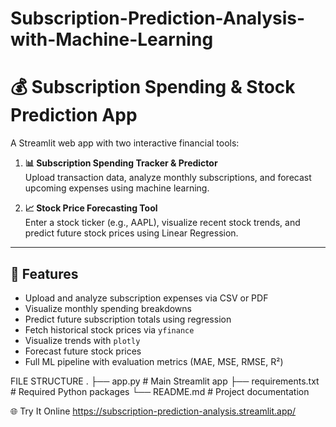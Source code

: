 # Subscription-Prediction-Analysis-with-Machine-Learning
# 💰 Subscription Spending & Stock Prediction App

A Streamlit web app with two interactive financial tools:

1. **📊 Subscription Spending Tracker & Predictor**  
   Upload transaction data, analyze monthly subscriptions, and forecast upcoming expenses using machine learning.

2. **📈 Stock Price Forecasting Tool**  
   Enter a stock ticker (e.g., AAPL), visualize recent stock trends, and predict future stock prices using Linear Regression.

---

## 🚀 Features

- Upload and analyze subscription expenses via CSV or PDF
- Visualize monthly spending breakdowns
- Predict future subscription totals using regression
- Fetch historical stock prices via `yfinance`
- Visualize trends with `plotly`
- Forecast future stock prices
- Full ML pipeline with evaluation metrics (MAE, MSE, RMSE, R²)

FILE STRUCTURE
.
├── app.py               # Main Streamlit app
├── requirements.txt     # Required Python packages
└── README.md            # Project documentation

🌐 Try It Online
https://subscription-prediction-analysis.streamlit.app/
